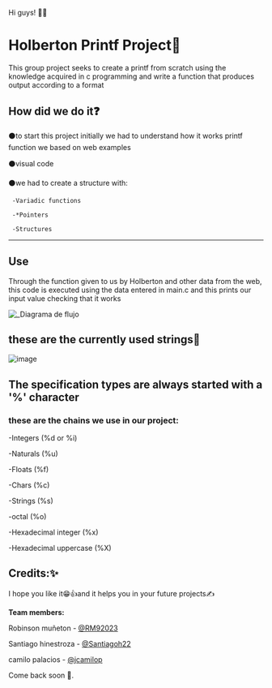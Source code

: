 Hi guys! 👋👋



<h1>Holberton Printf Project📜</h1>


This group project seeks to create a printf from scratch using the knowledge acquired in c programming and write a function that produces output according to a format

<h2>How did we do it❓</h2>

⚫to start this project initially we had to understand how it works printf function we based on web examples 

⚫visual code

⚫we had to create a structure with:

     -Variadic functions
 
     -*Pointers

     -Structures

-----------------------------------------------------------------
<h2>Use</h2>

Through the function given to us by Holberton and other data from the web, this code is executed using the data entered in main.c and this prints our input value checking that it works


![_Diagrama de flujo](https://user-images.githubusercontent.com/124897736/228954511-647fede8-df64-4537-b0c0-ee18648ea426.png)






<h2>these are the currently used strings📑</h2>


![image](https://user-images.githubusercontent.com/124897736/228975375-460980a1-77e1-4a52-a3c5-91a5333570a6.png)


<h2>The specification types are always started with a '%' character</h2>

<h3>these are the chains we use in our project:</h3>

   -Integers                     (%d or %i)


   -Naturals                     (%u)


   -Floats                       (%f)


   -Chars                        (%c)


   -Strings                      (%s) 


   -octal                        (%o)

    
   -Hexadecimal integer          (%x)

  
   -Hexadecimal uppercase        (%X)



<h2>Credits:✨</h2>


I hope you like it😁👍and it helps you in your future projects✍️

<b>Team members:</b>

Robinson muñeton - <a href="https://github.com/RM92023">@RM92023</a>

Santiago hinestroza - <a href="https://github.com/SANTIAGOH22">@Santiagoh22</a>

camilo palacios - <a href="https://github.com/jcamilop">@jcamilop</a>

Come back soon 🤙.

